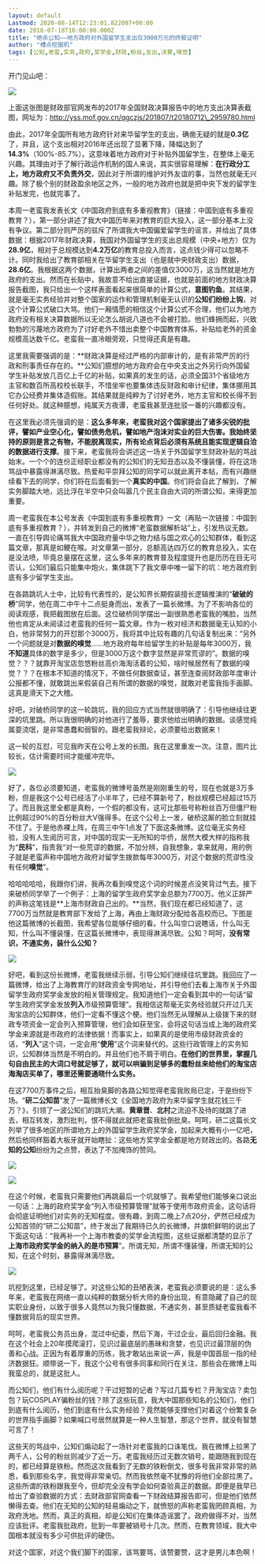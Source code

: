 ```yaml
---
layout: default
Lastmod: 2020-08-14T12:23:01.822007+00:00
date: 2018-07-18T16:00:00.000Z
title: "绝杀公知——地方政府对外国留学生支出仅3000万元的终极证明"
author: "槽点挖掘机"
tags: [公知,老蛮,实务,政府,奖学金,财政,粉丝,支出,决算,嗅觉]
---
```


开门见山吧：

![](https://images.weserv.nl/?url=https%3A//mmbiz.qpic.cn/mmbiz_jpg/ny7V6qcccdsCmgf2KKQnLGsRGRhkfpgicv28AdskZyOeZB1x0QaIOseLRFFLYkPqT5XqHHOzw4Mb1tskEPXAK5A/640%3Fwx_fmt%3Djpeg)

上面这张图是财政部官网发布的2017年全国财政决算报告中的地方支出决算表截图，网址为：http://yss.mof.gov.cn/qgczjs/201807/t20180712\_2959780.html

由此，2017年全国所有地方政府针对来华留学生的支出，确凿无疑的就是**0.3亿**了，并且，这个支出相对2016年还出现了显著下降，降幅达到了**14.3%**（100%-85.7%）。这意味着地方政府对于补贴外国留学生，在整体上毫无兴趣。其理由对于了解行政运作机制的国人来说，其实很容易理解：**在行政分工上，地方政府又不负责外交**，因此对于所谓的维护对外友谊的事，当然也就毫无兴趣。除了极个别的财政盈余地区之外，一般的地方政府也就是把中央下发的留学生补贴发完，也就完事了。

本周一老蛮我发表长文《中国政府到底有多重视教育》（链接：中国到底有多重视教育？），第一部分讲述了我大中国历年来对教育的巨大投入，这一部分基本上没有争议。第二部分则严厉的驳斥了所谓我大中国偏爱留学生的谣言，并给出了具体数据：根据2017年财政决算，我国对外国留学生的支出总规模（中央+地方）仅为**28.9亿**，相对于总规模达到**4.2万亿**的教育总投入而言，这点钱少得可以忽略不计。同时我给出了教育部相关在华留学生支出（也是就中央财政支出）数据，**28.6亿**。我根据这两个数据，计算出两者之间的差值仅3000万，这当然就是地方政府的支出。然而在长贴中，我故意不给出直接证据，也就是前面的地方财政决算报告截图，我只给出一个这样表面看起来很简单的计算公式，**意图钓鱼**。其结果，就是毫无实务经验并对整个国家的运作和管理机制毫无认识的**公知们纷纷上钩**，对这个计算公式破口大骂。他们一厢情愿的相信这个计算公式不合理，他们以为地方政府没有相关决算数据所以无论怎么胡说八道也不会被打脸。他们蜂拥而起，兴致勃勃的污蔑地方政府为了讨好老外不惜出卖整个中国教育体系，补贴给老外的资金规模高达数千亿。老蛮我一直冷眼旁观，只觉得还真是有趣。

这里我需要强调的是：**财政决算是经过严格的内部审计的，是有非常严厉的行政和刑事责任存在的。**公知们臆想的地方政府会在中央支出之外另行向外国留学生补贴发放几百亿上千亿的补贴，如果真的发生的话，必须全国31个省级地方主官和数百所高校校长联手，不惜坐牢也要集体违反财政和审计纪律，集体挪用其它办公经费并集体造假账。其结果就是纯粹为了讨好老外，地方主官和校长得不到任何好处。就这种臆想，纯属天方夜谭，老蛮我甚至连批驳一番的兴趣都没有。  

在这里我必须先强调的是：**这么多年来，老蛮我对这个国家提出了诸多尖锐的批评，譬如产业空心化，譬如债务危机，譬如地产泡沫对实业的巨大伤害。我始终坚持的原则是言之有物，不能脱离现实，所有论点背后必须有系统且能实现逻辑自洽的数据进行支撑**。接下来，老蛮我将会讲述这一场关于外国留学生财政补贴的骂战始末。一个个的连份正经职业都没有的公知们的无知丑态以及不懂装懂，将在这场骂战中暴露得淋漓尽致。热爱和平崇拜公知的同学可以就此离开本帖，而有兴趣继续看下去的同学，你们将在后面看到一个**真实的中国**。你们将会自此了解到，了解实务脚踏大地，远比浮在半空中只会叫嚣几个民主自由大词的所谓公知，来得更加重要。

周一老蛮我在本公号发表《中国到底有多重视教育》一文（再贴一次链接：中国到底有多重视教育？），并转发到自己的微博“老蛮数据解析站”上，引发热议无数。一直在引导舆论痛骂我大中国政府量中华之物力结与国之欢心的公知群体，看到这篇文章，那真是如鲠在喉。对文章第一部分，总额高达四万亿的教育总投入，实在是没法喷，毕竟总量摆在这里，这么多年来的教育普及程度提升也是历历在目无可否认，公知们最后只能集中炮火，集体跳下了我文章中唯一留下的坑：地方政府到底有多少留学生支出。  

在各路跳坑人士中，比较有代表性的，是公知界长期假装擅长逻辑推演的“**破破的桥**”同学，他在周二中午十二点挺身而出，发表了一篇长微博。为了不影响各位的阅读观感，我把截图放在后面。这位破桥同学摆出一副很熟悉老蛮我的嘴脸，当然他也肯定从未阅读过老蛮我的任何一篇文章。作为一枚对经济和数据毫无认知的小白，他非常努力的开怼那个3000万，我将其中比较有趣的几句话复制出来：“另外一个问题就是对**数据的嗅觉**……地方政府每年给留学生的补贴是每年3000万，我**不知道**具体的数字是多少，但是3000万这个数字显然是非常荒谬的”。数据的嗅觉？？？就靠开淘宝店忽悠粉丝高价海淘活着的公知，啥时候居然有了数据的嗅觉？？？在根本不知道的情况下，不做任何数据查证，甚至连查阅财政部年度审计公报都不懂，就敢跳出来假装自己有所谓的数据的嗅觉，就敢对老蛮我指手画脚。这真是滑天下之大稽。

好吧，对破桥同学的这一轮跳坑，我的回应方式当然就很明确了：引导他继续往更深的坑里跳。所以我很明确的对他进行了羞辱，要求他给出明确的数据。谈感觉纯属耍流氓，是非常愚蠢和弱智的。跟老蛮我辩论，必须要给出数据来！

这一轮的互怼，可见我昨天在公号上发的长图。我在这里重发一次。注意，图片比较长，估计需要时间才能缓冲完毕。

![](https://images.weserv.nl/?url=https%3A//mmbiz.qpic.cn/mmbiz_jpg/ny7V6qcccdsCmgf2KKQnLGsRGRhkfpgic7QqhctFEkWmLgxWQx2l5MotcmaPUpQDybDyDZVQsoPalWJ5aibCvy5Q/640%3Fwx_fmt%3Djpeg)

好了，各位必须要知道，老蛮我的微博号虽然是刚刚重生的号，现在也就是3万多粉，但是我这个公号已经活了小半年了，已经不算新号了，粉丝规模已经超过15万了。而且我这里全都是真粉，一个假的都没有，这可比那些号称粉丝百万但僵尸粉比例超过90%的百分粉丝大V强得多。在这个公号上一发，破桥这厮的脸立刻就挂不住了。于是他赤裸上阵，在周三中午1点发了下面这条微博。这位毫无实务经验，没有人生阅历可言，对中国的现实一无所知的华侨，居然大模大样的指称我为“**民科**”，指责我“对一些荒谬的数据，不加分辨，自我想象，拿来就用，用的例子就是老蛮声称中国地方政府对留学生拨款每年3000万，对这个数据的荒谬性没有任何**嗅觉**”。

哈哈哈哈哈，我跟你们讲，我再次看到嗅觉这个词的时候差点没笑背过气去。接下来破桥同学举了一个例子：上海的留学生政府奖学金总额为7700万。他义正辞严的声称这笔钱是**上海市财政自己出的。**当然，我们现在都已经知道了，这7700万当然就是教育部下发给了上海，再由上海财政分配给各高校而已。下图是他这篇微博的长截图，我希望各位能够仔细的看。什么叫空口说瞎话，什么叫无知，什么叫不懂装懂，在这篇长微博中，表现得淋漓尽致。公知？呵呵，**没有常识，不通实务，装什么公知？**

![](https://images.weserv.nl/?url=https%3A//mmbiz.qpic.cn/mmbiz_jpg/ny7V6qcccdsCmgf2KKQnLGsRGRhkfpgicJ9rwdMmX9OTR5e9bdH9ibxkAibNakZ82xACTxUGzoFjPxbnSw9f3sVYg/640%3Fwx_fmt%3Djpeg)

好吧，看到这份长微博，老蛮我继续示弱，引导公知们继续往坑里跳。我回应了一篇微博，给出了上海教育厅的财政资金专网地址，并引导他们去看上海市关于外国留学生政府奖学金发放的相关管理规定。我知道他们一定会看到其中的一句话“留学生政府奖学金发放**列入**市级预算管理”。我相信这帮毫无实务经验就只开过几天淘宝店的公知群体，他们一定看不懂这个梗。他们当然无从理解从上级拨下来的财政专项资金一定会列入预算管理，他们会如获至宝，会将这句话当成上海的政府奖学金来源就是市政府的法律依据！而事实上，如果真的是使用市级财政资金的话，“**列入**”这个词，一定会用“**使用**”这个词来替代的。这些行政管理上的实务知识，公知群体当然是不明白的。并且他们也不屑于明白。**在他们的世界里，掌握几句自由民主的大词口号就足够了，就可以哄骗到足够多的蠢粉丝来给他们的淘宝店海淘店买单了，哪里还需要通晓什么实务。**

在这7700万事件之后，相互抬臭脚的各路公知觉得老蛮我败局已定，于是纷纷下场。“**研二公知苗**”发了一篇微博长文《全国地方政府为来华留学生就花钱三千万？》，引领了一波公知们的跳坑大潮。**黄章晋**、**北村**之流迫不及待的就跳了进去，相互转发，激烈批判，恨不得就此就把老蛮我批倒批臭。呵呵，研二这篇长文列举了很多地区的所谓地方上的外国留学生政府奖学金，加起来大概有小一亿吧，然后他同样豁着大板牙就开始瞎扯：这些地方奖学金全都是地方财政出的。各路**无知的公知**纷纷为之点赞，表达了不加掩饰的赞同。

![](https://images.weserv.nl/?url=https%3A//mmbiz.qpic.cn/mmbiz_jpg/ny7V6qcccdsCmgf2KKQnLGsRGRhkfpgic5L9T9ZyYkv4htJ3sUJ5le9J0k4DOJIvl4lKflib73o43a6JNoVH5IFg/640%3Fwx_fmt%3Djpeg)

![](https://images.weserv.nl/?url=https%3A//mmbiz.qpic.cn/mmbiz_jpg/ny7V6qcccdsCmgf2KKQnLGsRGRhkfpgicYVz3xIiagFyA9ZIgSEsD7icYMQK3SuP7ezCRvzJicoKQkOzmpQXdRbnoQ/640%3Fwx_fmt%3Djpeg)

在这个时候，老蛮我只需要他们再跳最后一个坑就够了。我希望他们能够亲口说出一句话：上海的政府奖学金“列入市级预算管理”就等于使用市政府资金。这句话将会彻底证明他们对实务的无知程度。很有趣，到周二晚上7点20分，俨然已经成为公知首领的“研二公知苗”，终于发出了我期待已久的长微博，并旗帜鲜明的说出了下面这句话：“我再补一个上海市教委的奖学金流程图，这些证据都清楚的显示了**上海市政府奖学金的纳入的是市预算**”。所谓无知，所谓不懂装懂，所谓无知的公知，在这个时刻，暴露得淋漓尽致。

![](https://images.weserv.nl/?url=https%3A//mmbiz.qpic.cn/mmbiz_png/ny7V6qcccdsCmgf2KKQnLGsRGRhkfpgicbnIiaCuG1Y1Nu00iaCcDfXE0lcLjbQcKic96y9icYLdqKVJtI11U3ylNDw/640%3Fwx_fmt%3Dpng)

坑挖到这里，已经足够了。对这些公知的丑陋表演，老蛮我必须要说的是：这么多年来，老蛮我在网络一直以纯粹的数据分析大师的身份出现，有意隐藏了自己的现实职业身份，以致于很多人竟然以为我只懂数据，不通实务，甚至质疑老蛮我看不懂数据背后的现实世界。

呵呵，老蛮我公务员出身，混过中纪委，然后下海，干过企业，最后回归金融。我在这个社会上20年摸爬滚打，见识过最底层的愚昧和贪婪，也见识过最顶层的伪善和心战。正因为有着厚重的历练，我才敢站出来说一声，我是中国首屈一指的经济数据狂。顺带说一下，我这个公号有很多同事和同行在关注，那些会在微博上叫我蛮总的，就是这批人。

而公知们，他们有什么阅历呢？干过短暂的记者？写过几篇专栏？开淘宝店？卖包包？玩COSPLAY骗粉丝的钱？除了这些玩意，我大中国那些知名的公知们，他们到底有什么阅历，他们到底有什么实务经验？竟然能够支撑他们对着这个纷繁复杂的世界指手画脚？如果喊口号居然就算是一种人生智慧，那这个世界，就没有智慧可言了！

这些天的骂战中，公知们煽动起了一场针对老蛮我的口诛笔伐。我在微博上拉黑了两千人，公号的粉丝则减少了近一万。老蛮我经历过无数次销号，能跟随我到现在的，都已经算是铁粉。然而这次我看到了无数的铁粉倒戈，很多号我非常非常的熟悉，看到那些名字，我觉得非常亲切。然而我依然毫不犹豫的将他们全部拉黑了。这些所谓的铁粉跟我至今，但却完全没有学会如何查验真正的数据。即便是我早已给出了查验数据的方式：去财政部官网查看一下财政结算报告即可，但是他们依然懒得去查。他们在无知的公知的轻易煽动之下，就愤怒的声称老蛮我罔顾真相，为政府洗地。然而，真正的真相，却是公知们在集体造谣罢了。政府做得不对，当然应该批评。老蛮我批政府，批到一年要被销号十几次。然而，在教育领域，我大中国根本就没有多少可供批评的硬伤。

对这个国家，对这个我们脚下的国家，该骂要骂，该赞要赞，这才是男儿本色啊！  
